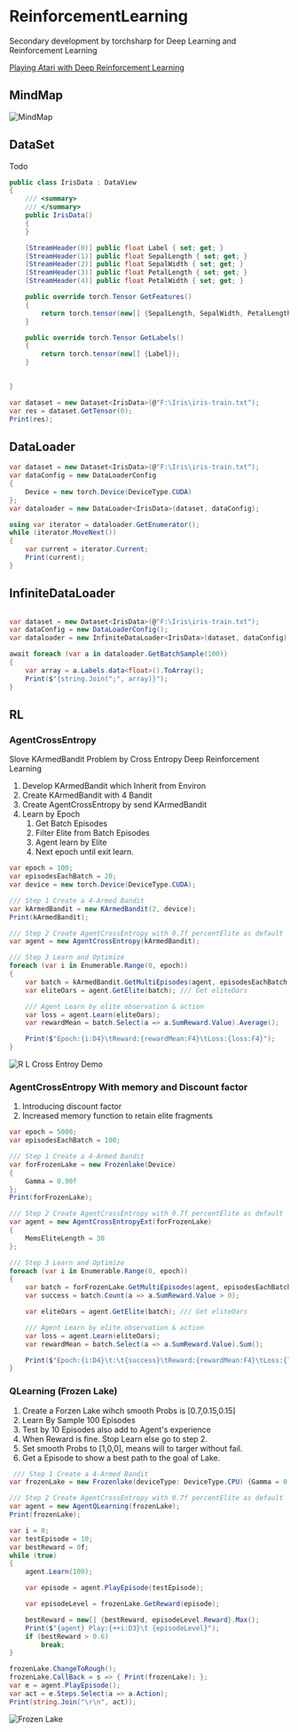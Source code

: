  # ReinforcementLearning
Secondary development by torchsharp for Deep Learning and Reinforcement Learning

[Playing Atari with Deep Reinforcement Learning](https://arxiv.org/pdf/1312.5602.pdf)

## MindMap

![MindMap](images/Reinforcement.png)

## DataSet 

Todo

``` C#
public class IrisData : DataView
{
    /// <summary>
    /// </summary>
    public IrisData()
    {
    }

    [StreamHeader(0)] public float Label { set; get; }
    [StreamHeader(1)] public float SepalLength { set; get; }
    [StreamHeader(2)] public float SepalWidth { set; get; }
    [StreamHeader(3)] public float PetalLength { set; get; }
    [StreamHeader(4)] public float PetalWidth { set; get; }

    public override torch.Tensor GetFeatures()
    {
        return torch.tensor(new[] {SepalLength, SepalWidth, PetalLength, PetalWidth});
    }

    public override torch.Tensor GetLabels()
    {
        return torch.tensor(new[] {Label});
    }

      
}
```


``` C#
var dataset = new Dataset<IrisData>(@"F:\Iris\iris-train.txt");
var res = dataset.GetTensor(0);
Print(res);
```


## DataLoader

``` C#
var dataset = new Dataset<IrisData>(@"F:\Iris\iris-train.txt");
var dataConfig = new DataLoaderConfig
{
    Device = new torch.Device(DeviceType.CUDA)
};
var dataloader = new DataLoader<IrisData>(dataset, dataConfig);

using var iterator = dataloader.GetEnumerator();
while (iterator.MoveNext())
{
    var current = iterator.Current;
    Print(current);
}
```

## InfiniteDataLoader

```c#

var dataset = new Dataset<IrisData>(@"F:\Iris\iris-train.txt");
var dataConfig = new DataLoaderConfig();
var dataloader = new InfiniteDataLoader<IrisData>(dataset, dataConfig);

await foreach (var a in dataloader.GetBatchSample(100))
{
    var array = a.Labels.data<float>().ToArray();
    Print($"{string.Join(";", array)}");
}
```


## RL

### AgentCrossEntropy

Slove KArmedBandit Problem by Cross Entropy Deep Reinforcement Learning

1. Develop  KArmedBandit which Inherit  from Environ
2. Create KArmedBandit with 4 Bandit
3. Create AgentCrossEntropy by send KArmedBandit
4. Learn by Epoch
    1. Get Batch Episodes
    2. Filter Elite from Batch Episodes
    3. Agent learn by  Elite
    4. Next epoch until exit learn.


``` c#
var epoch = 100;
var episodesEachBatch = 20;
var device = new torch.Device(DeviceType.CUDA);

/// Step 1 Create a 4-Armed Bandit
var kArmedBandit = new KArmedBandit(2, device);
Print(kArmedBandit);

/// Step 2 Create AgentCrossEntropy with 0.7f percentElite as default
var agent = new AgentCrossEntropy(kArmedBandit);

/// Step 3 Learn and Optimize
foreach (var i in Enumerable.Range(0, epoch))
{
    var batch = kArmedBandit.GetMultiEpisodes(agent, episodesEachBatch);
    var eliteOars = agent.GetElite(batch); /// Get eliteOars 

    /// Agent Learn by elite observation & action
    var loss = agent.Learn(eliteOars);
    var rewardMean = batch.Select(a => a.SumReward.Value).Average();

    Print($"Epoch:{i:D4}\tReward:{rewardMean:F4}\tLoss:{loss:F4}");
}
```

![R L Cross Entroy Demo](images/RL%20CrossEntroy%20Demo.png)


### AgentCrossEntropy With memory and Discount factor
1. Introducing discount factor 
2. Increased memory function to retain elite fragments

``` c#
var epoch = 5000;
var episodesEachBatch = 100;

/// Step 1 Create a 4-Armed Bandit
var forFrozenLake = new Frozenlake(Device)
{
    Gamma = 0.90f
};
Print(forFrozenLake);

/// Step 2 Create AgentCrossEntropy with 0.7f percentElite as default
var agent = new AgentCrossEntropyExt(forFrozenLake)
{
    MemsEliteLength = 30
};

/// Step 3 Learn and Optimize
foreach (var i in Enumerable.Range(0, epoch))
{
    var batch = forFrozenLake.GetMultiEpisodes(agent, episodesEachBatch);
    var success = batch.Count(a => a.SumReward.Value > 0);

    var eliteOars = agent.GetElite(batch); /// Get eliteOars 

    /// Agent Learn by elite observation & action
    var loss = agent.Learn(eliteOars);
    var rewardMean = batch.Select(a => a.SumReward.Value).Sum();

    Print($"Epoch:{i:D4}\t:\t{success}\tReward:{rewardMean:F4}\tLoss:{loss:F4}");
}
```

### QLearning (Frozen Lake)

1. Create a Forzen Lake wihch smooth Probs is [0.7,0.15,0.15]
2. Learn By Sample 100 Episodes
3. Test by 10 Episodes also add to Agent's experience
4. When Reward is fine. Stop Learn else go to step 2.
5. Set smooth Probs  to [1,0,0], means will to targer without fail.
6. Get a Episode to show a best path to the goal of Lake.

```C#
 /// Step 1 Create a 4-Armed Bandit
var frozenLake = new Frozenlake(deviceType: DeviceType.CPU) {Gamma = 0.95f};

/// Step 2 Create AgentCrossEntropy with 0.7f percentElite as default
var agent = new AgentQLearning(frozenLake);
Print(frozenLake);

var i = 0;
var testEpisode = 10;
var bestReward = 0f;
while (true)
{
    agent.Learn(100);

    var episode = agent.PlayEpisode(testEpisode);

    var episodeLevel = frozenLake.GetReward(episode);

    bestReward = new[] {bestReward, episodeLevel.Reward}.Max();
    Print($"{agent} Play:{++i:D3}\t {episodeLevel}");
    if (bestReward > 0.6)
        break;
}

frozenLake.ChangeToRough();
frozenLake.CallBack = s => { Print(frozenLake); };
var e = agent.PlayEpisode();
var act = e.Steps.Select(a => a.Action);
Print(string.Join("\r\n", act));
```

![Frozen Lake](images/FrozenLake.png)